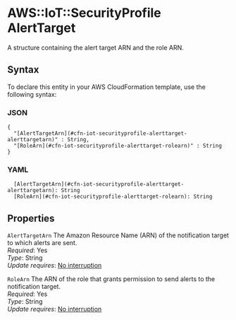 # AWS::IoT::SecurityProfile AlertTarget<a name="aws-properties-iot-securityprofile-alerttarget"></a>

A structure containing the alert target ARN and the role ARN\.

## Syntax<a name="aws-properties-iot-securityprofile-alerttarget-syntax"></a>

To declare this entity in your AWS CloudFormation template, use the following syntax:

### JSON<a name="aws-properties-iot-securityprofile-alerttarget-syntax.json"></a>

```
{
  "[AlertTargetArn](#cfn-iot-securityprofile-alerttarget-alerttargetarn)" : String,
  "[RoleArn](#cfn-iot-securityprofile-alerttarget-rolearn)" : String
}
```

### YAML<a name="aws-properties-iot-securityprofile-alerttarget-syntax.yaml"></a>

```
  [AlertTargetArn](#cfn-iot-securityprofile-alerttarget-alerttargetarn): String
  [RoleArn](#cfn-iot-securityprofile-alerttarget-rolearn): String
```

## Properties<a name="aws-properties-iot-securityprofile-alerttarget-properties"></a>

`AlertTargetArn` <a name="cfn-iot-securityprofile-alerttarget-alerttargetarn"></a>
The Amazon Resource Name \(ARN\) of the notification target to which alerts are sent\.  
_Required_: Yes  
_Type_: String  
_Update requires_: [No interruption](https://docs.aws.amazon.com/AWSCloudFormation/latest/UserGuide/using-cfn-updating-stacks-update-behaviors.html#update-no-interrupt)

`RoleArn` <a name="cfn-iot-securityprofile-alerttarget-rolearn"></a>
The ARN of the role that grants permission to send alerts to the notification target\.  
_Required_: Yes  
_Type_: String  
_Update requires_: [No interruption](https://docs.aws.amazon.com/AWSCloudFormation/latest/UserGuide/using-cfn-updating-stacks-update-behaviors.html#update-no-interrupt)
